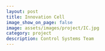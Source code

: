 ```yaml
---
layout: post
title: Innovation Cell
image_show_on_page: false
image: assets/images/project/IC.jpg
category: project
description: Control Systems Team
---
```


